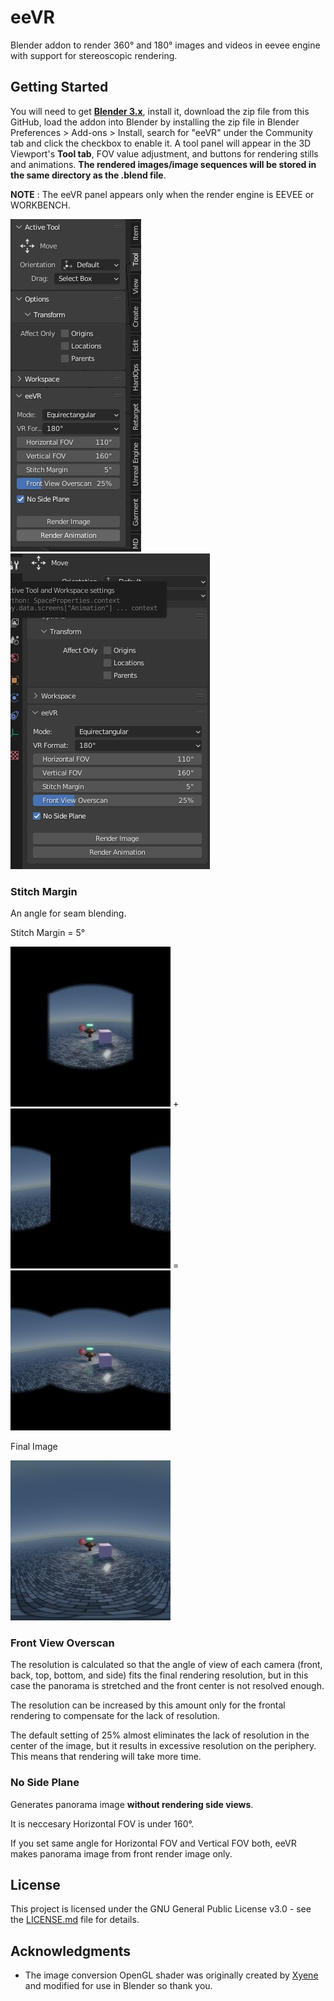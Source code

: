 # eeVR

Blender addon to render 360° and 180° images and videos in eevee engine with support for stereoscopic rendering.

## Getting Started

You will need to get [**Blender 3.x**](https://www.blender.org), install it, download the zip file from this GitHub, load the addon into Blender by installing the zip file in Blender Preferences > Add-ons > Install, search for "eeVR" under the Community tab and click the checkbox to enable it. A tool panel will appear in the 3D Viewport's **Tool tab**, FOV value adjustment, and buttons for rendering stills and animations. **The rendered images/image sequences will be stored in the same directory as the .blend file**.

**NOTE** : The eeVR panel appears only when the render engine is EEVEE or WORKBENCH.

![Tool Panel](img/tools-01.jpg "Tool Panel") ![Tool Panel](img/tools-02.jpg "Tool Panel")

### Stitch Margin

An angle for seam blending.

Stitch Margin = 5°

![Front](img/front.jpg "Front") + ![Sides](img/sides.jpg "Sides") = ![Front And Sides](img/frontandsides.jpg "Front And Sides")

Final Image

![Final Image](img/finalimage.jpg "Final Image")

### Front View Overscan

The resolution is calculated so that the angle of view of each camera (front, back, top, bottom, and side) fits the final rendering resolution, but in this case the panorama is stretched and the front center is not resolved enough.

The resolution can be increased by this amount only for the frontal rendering to compensate for the lack of resolution.

The default setting of 25% almost eliminates the lack of resolution in the center of the image, but it results in excessive resolution on the periphery.
This means that rendering will take more time.

### No Side Plane

Generates panorama image **without rendering side views**.

It is neccesary Horizontal FOV is under 160°.

If you set same angle for Horizontal FOV and Vertical FOV both, eeVR makes panorama image from front render image only.

## License

This project is licensed under the GNU General Public License v3.0 - see the [LICENSE.md](LICENSE.md) file for details.

## Acknowledgments

- The image conversion OpenGL shader was originally created by [Xyene](https://github.com/Xyene) and modified for use in Blender so thank you.
